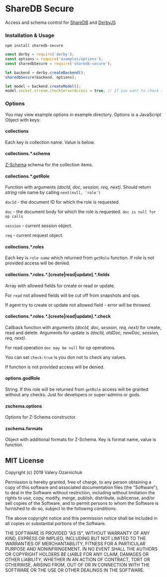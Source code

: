 # ShareDB Secure

Access and schema control for [ShareDB](https://github.com/share/sharedb) and [DerbyJS](https://github.com/derbyjs/derby)

### Installation & Usage

`npm install sharedb-secure`

```js
const derby = require('derby');
const options = require('examples/options');
const sharedbSecure = require('sharedb-secure');

let backend = derby.createBackend();
sharedbSecure(backend, options);

let model = backend.createModel();
model.socket.stream.checkServerAccess = true; // If you want to check access on the server side
```

### Options

You may view example options in example directory. Options is a JavaScript Object with keys:

#### collections

Each key is collection name. Value is below.

#### collections.\*.schema

[Z-Schema](https://github.com/zaggino/z-schema) schema for the collection items.

#### collections.\*.getRole

Function with arguments *(docId, doc, session, req, next)*. Should return *string* role name by calling `next(null, 'role')`

`docId` - the document ID for which the role is requested.

`doc` - the document body for which the role is requested. `doc is null for op calls`

`session` - current session object.

`req` - current request object.

#### collections.\*.roles

Each key is `role name` which returned from `getRole` function. If role is not provided access will be denied.

#### collections.\*.roles.\*.[create|read|update].\*.fields

Array with allowed fields for create or read or update.

For `read` not allowed fields will be cut off from snapshots and ops.

If agent try to create or update not allowed field - error will be throwed. 

#### collections.\*.roles.\*.[create|read|update].\*.check

Callback function with arguments *(docId, doc, session, req, next)* for create, read and delete.
Arguments for update is *(docId, oldDoc, newDoc, session, req, next)*.

For read operation `doc may be null` for op operations.

You can set `check:true` is you don not to check any values.

If function is not provided access will be denied.

#### options.godRole

String. If this role will be returned from `getRole` access will be granted without any checks. Just for developers or super-admins or gods.

#### zschema.options

Options for Z-Schema constructor.

#### zschema.formats

Object with additional formats for Z-Schema. Key is format name, value is function.

## MIT License

Copyright (c) 2019 Valery Ozarnichuk

Permission is hereby granted, free of charge, to any person obtaining a copy
of this software and associated documentation files (the "Software"), to deal
in the Software without restriction, including without limitation the rights
to use, copy, modify, merge, publish, distribute, sublicense, and/or sell
copies of the Software, and to permit persons to whom the Software is
furnished to do so, subject to the following conditions:

The above copyright notice and this permission notice shall be included in all
copies or substantial portions of the Software.

THE SOFTWARE IS PROVIDED "AS IS", WITHOUT WARRANTY OF ANY KIND, EXPRESS OR
IMPLIED, INCLUDING BUT NOT LIMITED TO THE WARRANTIES OF MERCHANTABILITY,
FITNESS FOR A PARTICULAR PURPOSE AND NONINFRINGEMENT. IN NO EVENT SHALL THE
AUTHORS OR COPYRIGHT HOLDERS BE LIABLE FOR ANY CLAIM, DAMAGES OR OTHER
LIABILITY, WHETHER IN AN ACTION OF CONTRACT, TORT OR OTHERWISE, ARISING FROM,
OUT OF OR IN CONNECTION WITH THE SOFTWARE OR THE USE OR OTHER DEALINGS IN THE
SOFTWARE.